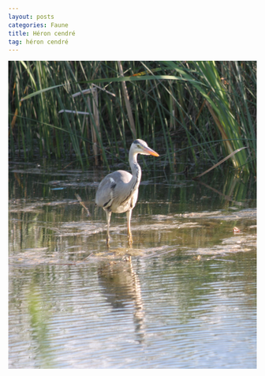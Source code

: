 ```yaml
---
layout: posts
categories: Faune
title: Héron cendré
tag: héron cendré
---
```

<img src="/images/IMG_8646.JPG" />

